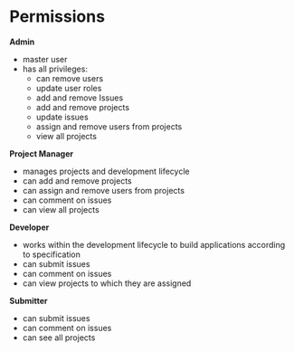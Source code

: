 # Permissions 

**Admin**
- master user 
- has all privileges: 
  - can remove users 
  - update user roles
  - add and remove Issues 
  - add and remove projects
  - update issues 
  - assign and remove users from projects 
  - view all projects 
  
**Project Manager**
- manages projects and development lifecycle 
- can add and remove projects 
- can assign and remove users from projects 
- can comment on issues
- can view all projects 

**Developer** 
- works within the development lifecycle to build applications according to specification 
- can submit issues 
- can comment on issues 
- can view projects to which they are assigned 
  
**Submitter** 
- can submit issues 
- can comment on issues 
- can see all projects 